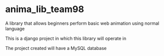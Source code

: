 # anima_lib_team98
A library that allows beginners perform basic web animation using normal language

This is a django project in which this library will operate in

The project created will have a MySQL database 

